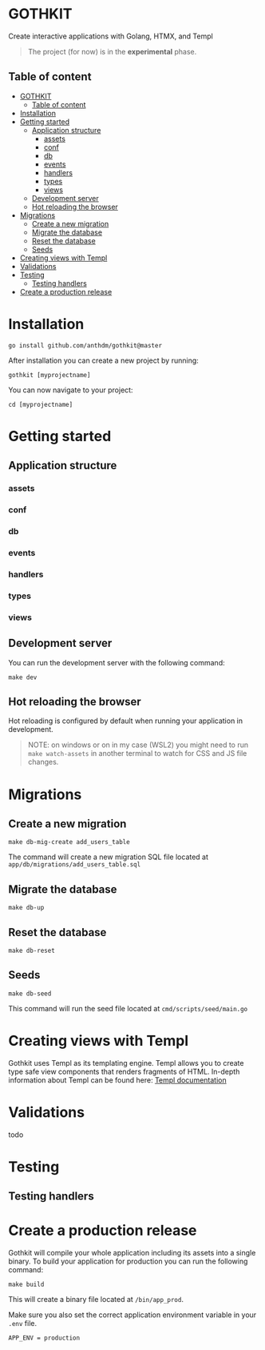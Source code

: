# GOTHKIT
Create interactive applications with Golang, HTMX, and Templ

> The project (for now) is in the **experimental** phase.

## Table of content
- [GOTHKIT](#gothkit)
	- [Table of content](#table-of-content)
- [Installation](#installation)
- [Getting started](#getting-started)
	- [Application structure](#application-structure)
		- [assets](#assets)
		- [conf](#conf)
		- [db](#db)
		- [events](#events)
		- [handlers](#handlers)
		- [types](#types)
		- [views](#views)
	- [Development server](#development-server)
	- [Hot reloading the browser](#hot-reloading-the-browser)
- [Migrations](#migrations)
	- [Create a new migration](#create-a-new-migration)
	- [Migrate the database](#migrate-the-database)
	- [Reset the database](#reset-the-database)
	- [Seeds](#seeds)
- [Creating views with Templ](#creating-views-with-templ)
- [Validations](#validations)
- [Testing](#testing)
	- [Testing handlers](#testing-handlers)
- [Create a production release](#create-a-production-release)

# Installation
```
go install github.com/anthdm/gothkit@master
```

After installation you can create a new project by running: 
```
gothkit [myprojectname]
```

You can now navigate to your project:
```
cd [myprojectname]
```

# Getting started
## Application structure
### assets
### conf
### db
### events
### handlers
### types
### views

## Development server
You can run the development server with the following command:
```
make dev 
```

## Hot reloading the browser
Hot reloading is configured by default when running your application in development.

> NOTE: on windows or on in my case (WSL2) you might need to run `make watch-assets` in another terminal to watch for CSS and JS file changes.

# Migrations
## Create a new migration
```
make db-mig-create add_users_table
```

The command will create a new migration SQL file located at `app/db/migrations/add_users_table.sql`

## Migrate the database 
```
make db-up
```

## Reset the database 
```
make db-reset
```

## Seeds
```
make db-seed
```
This command will run the seed file located at `cmd/scripts/seed/main.go`

# Creating views with Templ 
Gothkit uses Templ as its templating engine. Templ allows you to create type safe view components that renders fragments of HTML. In-depth information about Templ can be found here:
[Templ documentation](https://templ.guide)

# Validations
todo

# Testing
## Testing handlers

# Create a production release
Gothkit will compile your whole application including its assets into a single binary. To build your application for production you can run the following command:
```
make build
```
This will create a binary file located at  `/bin/app_prod`.

Make sure you also set the correct application environment variable in your `.env` file.
```
APP_ENV	= production
```


